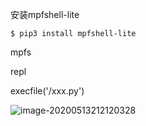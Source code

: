 安装mpfshell-lite

```shell
$ pip3 install mpfshell-lite
```



mpfs

repl

execfile('/xxx.py')

![image-20200513212120328](C:\Users\m5xhsy\AppData\Roaming\Typora\typora-user-images\image-20200513212120328.png)